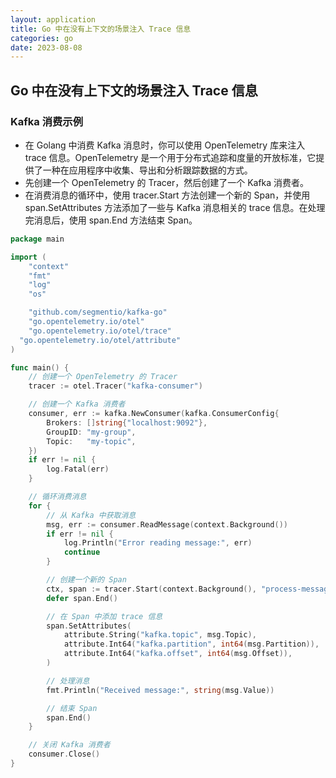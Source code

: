 ```yaml
---
layout: application
title: Go 中在没有上下文的场景注入 Trace 信息
categories: go
date: 2023-08-08
---
```

## Go 中在没有上下文的场景注入 Trace 信息

### Kafka 消费示例

- 在 Golang 中消费 Kafka 消息时，你可以使用 OpenTelemetry 库来注入 trace 信息。OpenTelemetry 是一个用于分布式追踪和度量的开放标准，它提供了一种在应用程序中收集、导出和分析跟踪数据的方式。
- 先创建一个 OpenTelemetry 的 Tracer，然后创建了一个 Kafka 消费者。
- 在消费消息的循环中，使用 tracer.Start 方法创建一个新的 Span，并使用 span.SetAttributes 方法添加了一些与 Kafka 消息相关的 trace 信息。在处理完消息后，使用 span.End 方法结束 Span。

```go
package main

import (
	"context"
	"fmt"
	"log"
	"os"

	"github.com/segmentio/kafka-go"
	"go.opentelemetry.io/otel"
	"go.opentelemetry.io/otel/trace"
  "go.opentelemetry.io/otel/attribute"
)

func main() {
	// 创建一个 OpenTelemetry 的 Tracer
	tracer := otel.Tracer("kafka-consumer")

	// 创建一个 Kafka 消费者
	consumer, err := kafka.NewConsumer(kafka.ConsumerConfig{
		Brokers: []string{"localhost:9092"},
		GroupID: "my-group",
		Topic:   "my-topic",
	})
	if err != nil {
		log.Fatal(err)
	}

	// 循环消费消息
	for {
		// 从 Kafka 中获取消息
		msg, err := consumer.ReadMessage(context.Background())
		if err != nil {
			log.Println("Error reading message:", err)
			continue
		}

		// 创建一个新的 Span
		ctx, span := tracer.Start(context.Background(), "process-message")
		defer span.End()

		// 在 Span 中添加 trace 信息
		span.SetAttributes(
			attribute.String("kafka.topic", msg.Topic),
			attribute.Int64("kafka.partition", int64(msg.Partition)),
			attribute.Int64("kafka.offset", int64(msg.Offset)),
		)

		// 处理消息
		fmt.Println("Received message:", string(msg.Value))

		// 结束 Span
		span.End()
	}

	// 关闭 Kafka 消费者
	consumer.Close()
}
```

